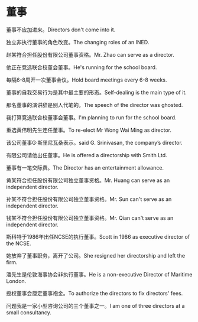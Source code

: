 # 董事

<p><span class="chinese">董事不应加进来。</span><span class="english">Directors don't come into it.</span></p>

<p><span class="chinese">独立非执行董事的角色改变。</span><span class="english">The changing roles of an INED.</span></p>

<p><span class="chinese">赵某符合担任股份有限公司董事资格。</span><span class="english">Mr. Zhao can serve as a director.</span></p>

<p><span class="chinese">他正在竞选联合校董会董事。</span><span class="english">He's running for the school board.</span></p>

<p><span class="chinese">每隔6-8周开一次董事会议。</span><span class="english">Hold board meetings every 6-8 weeks.</span></p>

<p><span class="chinese">董事的自我交易行为是其中最主要的形态。</span><span class="english">Self-dealing is the main type of it.</span></p>

<p><span class="chinese">那名董事的演讲辞是别人代笔的。</span><span class="english">The speech of the director was ghosted.</span></p>

<p><span class="chinese">我打算竞选联合校董事会董事。</span><span class="english">I'm planning to run for the school board.</span></p>

<p><span class="chinese">重选黄伟明先生连任董事。</span><span class="english">To re-elect Mr Wong Wai Ming as director.</span></p>

<p><span class="chinese">该公司董事G·斯里尼瓦桑表示。</span><span class="english">said G. Srinivasan, the company’s director.</span></p>

<p><span class="chinese">有限公司请他出任董事。</span><span class="english">He is offered a directorship with Smith Ltd.</span></p>

<p><span class="chinese">董事有一笔交际费。</span><span class="english">The Director has an entertainment allowance.</span></p>

<p><span class="chinese">黄某符合担任股份有限公司独立董事资格。</span><span class="english">Mr. Huang can serve as an independent director.</span></p>

<p><span class="chinese">孙某不符合担任股份有限公司独立董事资格。</span><span class="english">Mr. Sun can't serve as an independent director.</span></p>

<p><span class="chinese">钱某不符合担任股份有限公司独立董事资格。</span><span class="english">Mr. Qian can't serve as an independent director.</span></p>

<p><span class="chinese">斯科特于1986年出任NCSE的执行董事。</span><span class="english">Scott in 1986 as executive director of the NCSE.</span></p>

<p><span class="chinese">她放弃了董事职务，离开了公司。</span><span class="english">She resigned her directorship and left the firm.</span></p>

<p><span class="chinese">潘先生是伦敦海事协会非执行董事。</span><span class="english">He is a non-executive Director of Maritime London.</span></p>

<p><span class="chinese">授权董事会厘定董事袍金。</span><span class="english">To authorize the directors to fix directors' fees.</span></p>

<p><span class="chinese">问题我是一家小型咨询公司的三个董事之一。</span><span class="english">I am one of three directors at a small  consultancy.</span></p>

